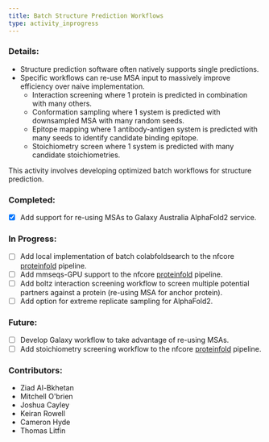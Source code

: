 ```yaml
---
title: Batch Structure Prediction Workflows
type: activity_inprogress
---
```


### Details:

- Structure prediction software often natively supports single predictions.
- Specific workflows can re-use MSA input to massively improve efficiency over naive implementation.
    - Interaction screening where 1 protein is predicted in combination with many others.
    - Conformation sampling where 1 system is predicted with downsampled MSA with many random seeds.
    - Epitope mapping where 1 antibody-antigen system is predicted with many seeds to identify candidate binding epitope.
    - Stoichiometry screen where 1 system is predicted with many candidate stoichiometries.

This activity involves developing optimized batch workflows for structure prediction.

### Completed:

- [x] Add support for re-using MSAs to Galaxy Australia AlphaFold2 service.

### In Progress:

- [ ] Add local implementation of batch colabfoldsearch to the nfcore [proteinfold](https://nf-co.re/proteinfold/1.1.1) pipeline.
- [ ] Add mmseqs-GPU support to the nfcore [proteinfold](https://nf-co.re/proteinfold/1.1.1) pipeline.
- [ ] Add boltz interaction screening workflow to screen multiple potential partners against a protein (re-using MSA for anchor protein).
- [ ] Add option for extreme replicate sampling for AlphaFold2.

### Future:

- [ ] Develop Galaxy workflow to take advantage of re-using MSAs.
- [ ] Add stoichiometry screening workflow to the nfcore [proteinfold](https://nf-co.re/proteinfold/1.1.1) pipeline.

### Contributors:

- Ziad Al-Bkhetan
- Mitchell O'brien
- Joshua Cayley
- Keiran Rowell
- Cameron Hyde
- Thomas Litfin